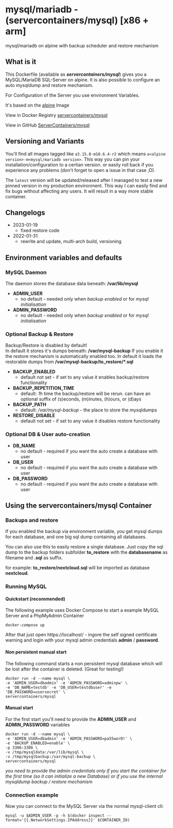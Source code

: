 # mysql/mariadb - (servercontainers/mysql) [x86 + arm]

mysql/mariadb on alpine with backup scheduler and restore mechanism

## What is it

This Dockerfile (available as ___servercontainers/mysql___) gives you a MySQL/MariaDB SQL-Server on alpine. It is also possible to configure an auto mysqldump and restore mechanism.

For Configuration of the Server you use environment Variables.

It's based on the [alpine](https://registry.hub.docker.com/_/alpine/) Image

View in Docker Registry [servercontainers/mysql](https://registry.hub.docker.com/u/servercontainers/mysql/)

View in GitHub [ServerContainers/mysql](https://github.com/ServerContainers/mysql)

## Versioning and Variants

You'll find all images tagged like `a3.15.0-m10.6.4-r2` which means `a<alpine version>-m<mysql/mariadb version>`.
This way you can pin your installation/configuration to a certian version. or easily roll back if you experience any problems
(don't forget to open a issue in that case ;D).

The `latest` version will be updated/released after I managed to test a new pinned version in my production environment.
This way I can easily find and fix bugs without affecting any users. It will result in a way more stable container.

## Changelogs

* 2023-01-19
    * fixed restore code
* 2022-01-31
    * rewrite and update, multi-arch build, versioning

## Environment variables and defaults

### MySQL Daemon

The daemon stores the database data beneath: __/var/lib/mysql__

* __ADMIN\_USER__
    * no default - needed only when _backup enabled_ or for _mysql initialisation_
* __ADMIN\_PASSWORD__
    * no default - needed only when _backup enabled_ or for _mysql initialisation_

### Optional Backup & Restore

Backup/Restore is disabled by default!  
In default it stores it's dumps beneath: __/var/mysql-backup__
If you enable it the restore mechanism is automatically enabled too.
In default it loads the restorable dumps from __/var/mysql-backup/to\_restore/*.sql__

* __BACKUP\_ENABLED__
    * default not set - if set to any value it enables backup/restore functionality
* __BACKUP\_REPETITION\_TIME__
    * default: _1h_ time the backup/restore will be rerun. can have an optional suffix of (s)econds, (m)inutes, (h)ours, or (d)ays
* __BACKUP\_PATH__
    * default: _/var/mysql-backup_ - the place to store the mysqldumps
* __RESTORE\_DISABLE__
    * default not set - if set to any value it disables restore functionality

### Optional DB & User auto-creation

* __DB\_NAME__
    * no default - required if you want the auto create a database with user
* __DB\_USER__
    * no default - required if you want the auto create a database with user
* __DB\_PASSWORD__
    * no default - required if you want the auto create a database with user


## Using the servercontainers/mysql Container

### Backups and restore

If you enabled the backup via environment variable, you get mysql dumps for each database, and one big sql dump containing all databases.

You can also use this to easily restore a single database. Just copy the sql dump to the backup folders subfolder __to\_restore__
with the __databasename__ as filename and __.sql__ as suffix.

for example: __to\_restore/nextcloud.sql__ will be imported as database __nextcloud__.

### Running MySQL

#### Quickstart (recommended)

The following example uses Docker Compose to start a example MySQL Server and a PhpMyAdmin Container

    docker-compose up

After that just open https://localhost/ - ingore the self signed certificate warning and login with your mysql admin credentials __admin__ / __password__.

#### Non persistent manual start

The following command starts a non persistent mysql database which will be lost after the container is deleted. (Great for testing!)

    docker run -d --name mysql \
    -e 'ADMIN_USER=dbadmin' -e 'ADMIN_PASSWORD=adminpw' \
    -e 'DB_NAME=testdb' -e 'DB_USER=testdbuser' -e 'DB_PASSWORD=usersecret' \
    servercontainers/mysql

#### Manual start

For the first start you'll need to provide the __ADMIN\_USER__ and __ADMIN\_PASSWORD__ variables

    docker run -d --name mysql \
    -e 'ADMIN_USER=dbadmin' -e 'ADMIN_PASSWORD=pa55worD!' \
    -e 'BACKUP_ENABLED=enable' \
    -p 3306:3306 \
    -v /tmp/mysqldata:/var/lib/mysql \
    -v /tmp/mysqlbackup:/var/mysql-backup \
    servercontainers/mysql

_you need to provide the admin credentials only if you start the container for the first time (so it can initialize a new Database) or if you use the internal mysqldump backup / restore mechanism_

### Connection example

Now you can connect to the MySQL Server via the normal mysql-client cli:

    mysql -u $ADMIN_USER -p -h $(docker inspect --format='{{.NetworkSettings.IPAddress}}' $CONTAINER_ID)
